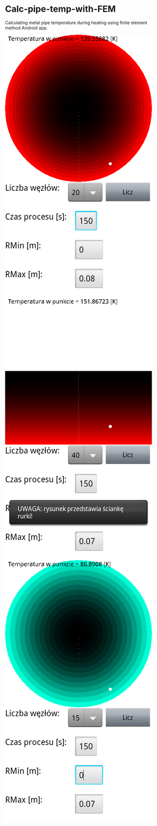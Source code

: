 # Calc-pipe-temp-with-FEM
Calculating metal pipe temperature during heating using finite element method Android app.

![alt tag](https://raw.githubusercontent.com/mkaflowski/Calc-pipe-temp-with-FEM/master/device-2012-12-15-221657.png)
![alt tag](https://raw.githubusercontent.com/mkaflowski/Calc-pipe-temp-with-FEM/master/device-2012-12-15-221754.png)
![alt tag](https://raw.githubusercontent.com/mkaflowski/Calc-pipe-temp-with-FEM/master/device-2012-12-15-221844.png)
